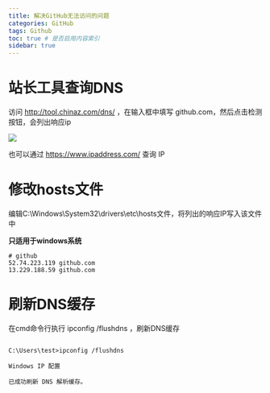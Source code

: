 ```yaml
---
title: 解决GitHub无法访问的问题
categories: GitHub
tags: Github
toc: true # 是否启用内容索引
sidebar: true
---
```


# 站长工具查询DNS

访问 http://tool.chinaz.com/dns/ ，在输入框中填写 github.com，然后点击检测按钮，会列出响应ip

![](https://gitee.com/billowcloud/picture_bed/raw/master/blog/github_1.png)

也可以通过 https://www.ipaddress.com/ 查询 IP

# 修改hosts文件

编辑C:\Windows\System32\drivers\etc\hosts文件，将列出的响应IP写入该文件中

**只适用于windows系统**

```
# github
52.74.223.119 github.com
13.229.188.59 github.com
```

# 刷新DNS缓存

在cmd命令行执行 ipconfig /flushdns ，刷新DNS缓存

```

C:\Users\test>ipconfig /flushdns
 
Windows IP 配置
 
已成功刷新 DNS 解析缓存。
```

